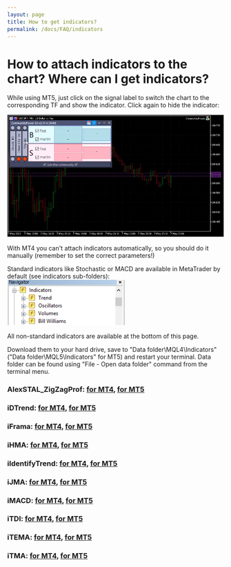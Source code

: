 ```yaml
---
layout: page
title: How to get indicators?
permalink: /docs/FAQ/indicators
---
```


# How to attach indicators to the chart? Where can I get indicators?

While using MT5, just click on the signal label to switch the chart to the corresponding TF and show the indicator. Click again to hide the indicator:

![faq_indy_1.gif](../../assets/img/faq/faq_indy_1.gif)

With MT4 you can't attach indicators automatically, so you should do it manually (remember to set the correct parameters!)


Standard indicators like Stochastic or MACD are available in MetaTrader by default (see indicators sub-folders):
![faq_indy_2.png](../../assets/img/faq/faq_indy_2.png)


All non-standard indicators are available at the bottom of this page.

Download them to your hard drive, save to "Data folder\MQL4\Indicators\" ("Data folder\MQL5\Indicators\" for MT5) and restart your terminal. Data folder can be found using "File - Open data folder" command from the terminal menu.

### AlexSTAL_ZigZagProf: [for MT4](../../assets/Indicators/AlexSTAL_ZigZagProf.ex4), [for MT5](../../assets/Indicators/AlexSTAL_ZigZagProf.ex5)

### iDTrend: [for MT4](../../assets/Indicators/iDTrend.ex4), [for MT5](../../assets/Indicators/iDTrend.ex5)

### iFrama: [for MT4](../../assets/Indicators/iFrama.ex4), [for MT5](../../assets/Indicators/iFrama.ex5)

### iHMA: [for MT4](../../assets/Indicators/iHMA.ex4), [for MT5](../../assets/Indicators/iHMA.ex5)

### iIdentifyTrend: [for MT4](../../assets/Indicators/iIdentifyTrend.ex4), [for MT5](../../assets/Indicators/iIdentifyTrend.ex5)

### iJMA: [for MT4](../../assets/Indicators/iJMA.ex4), [for MT5](../../assets/Indicators/iJMA.ex5)

### iMACD: [for MT4](../../assets/Indicators/iMACD.ex4), [for MT5](../../assets/Indicators/iMACD.ex5)

### iTDI: [for MT4](../../assets/Indicators/iTDI.ex4), [for MT5](../../assets/Indicators/iTDI.ex5)

### iTEMA: [for MT4](../../assets/Indicators/iTEMA.ex4), [for MT5](../../assets/Indicators/iTEMA.ex5)

### iTMA: [for MT4](../../assets/Indicators/iTMA.ex4), [for MT5](../../assets/Indicators/iTMA.ex5)
